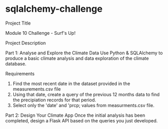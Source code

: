 # sqlalchemy-challenge
Project Title

Module 10 Challenge - Surf's Up!

Project Description


Part 1: Analyse and Explore the Climate Data
Use Python & SQLAlchemy to produce a basic climate analysis and data exploration of the climate database.

Requirements
1. Find the most recent date in the dataset provided in the measurements.csv file
2. Using that date, create a query of the previous 12 months data to find the precipiation records for that period.
3. Select only the 'date' and 'prcp; values from measurments.csv file.


Part 2: Design Your Climate App
Once the initial analysis has been completed, design a Flask API based on the queries you just developed.






